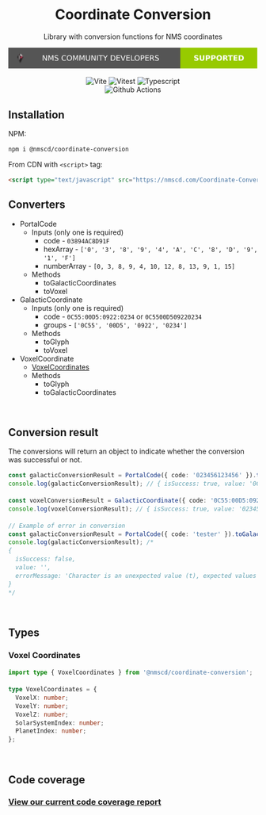 <div align="center">

# Coordinate Conversion

Library with conversion functions for NMS coordinates

[![Supported by the No Man's Sky Community Developers & Designers](https://raw.githubusercontent.com/NMSCD/About/master/badge/green-ftb.svg)][nmscd] <br />

![Vite](https://img.shields.io/badge/Vite-B73BFE?style=for-the-badge&logo=vite&logoColor=FFD62E)
![Vitest](https://img.shields.io/badge/Vitest-202127?style=for-the-badge&logo=vitest)
![Typescript](https://img.shields.io/badge/TypeScript-007ACC?style=for-the-badge&logo=typescript&logoColor=white)
<br/>![Github Actions](https://img.shields.io/badge/Github%20Actions-2088FF?style=for-the-badge&logo=github%20actions&logoColor=white)

</div>

## Installation

NPM:
```sh
npm i @nmscd/coordinate-conversion
```

From CDN with `<script>` tag:
```html
<script type="text/javascript" src="https://nmscd.com/Coordinate-Conversion/bundle.js"></script>
```

## Converters

- PortalCode
  - Inputs (only one is required)
    - code - `03894AC8D91F`
    - hexArray - `['0', '3', '8', '9', '4', 'A', 'C', '8', 'D', '9', '1', 'F']`
    - numberArray - `[0, 3, 8, 9, 4, 10, 12, 8, 13, 9, 1, 15]`
  - Methods
    - toGalacticCoordinates
    - toVoxel
- GalacticCoordinate
  - Inputs (only one is required)
    - code - `0C55:00D5:0922:0234` or `0C5500D509220234`
    - groups - `['0C55', '00D5', '0922', '0234']`
  - Methods
    - toGlyph
    - toVoxel
- VoxelCoordinate
  - [VoxelCoordinates](#voxel-coordinates)
  - Methods
    - toGlyph
    - toGalacticCoordinates

<br />

## Conversion result

The conversions will return an object to indicate whether the conversion was successful or not.

```ts
const galacticConversionResult = PortalCode({ code: '023456123456' }).toGalacticCoordinates();
console.log(galacticConversionResult); // { isSuccess: true, value: '0C55:00D5:0922:0234', errorMessage: ''

const voxelConversionResult = GalacticCoordinate({ code: '0C55:00D5:0922:0234' }).toGlyph();
console.log(voxelConversionResult); // { isSuccess: true, value: '023456123456', errorMessage: ''

// Example of error in conversion
const galacticConversionResult = PortalCode({ code: 'tester' }).toGalacticCoordinates();
console.log(galacticConversionResult); /*
{
  isSuccess: false,
  value: '',
  errorMessage: 'Character is an unexpected value (t), expected values 1, 2, 3, 4, 5, 6, 7, 8, 9, 0, a, b, c, d, e, f, A, B, C, D, E, F'
}
*/
```

<br />

## Types

### Voxel Coordinates

```ts
import type { VoxelCoordinates } from '@nmscd/coordinate-conversion';

type VoxelCoordinates = {
  VoxelX: number;
  VoxelY: number;
  VoxelZ: number;
  SolarSystemIndex: number;
  PlanetIndex: number;
};
```

<br />

## Code coverage

### [View our current code coverage report](https://nmscd.com/Coordinate-Conversion/coverage)

<br />
<br />

<!-- Links used in the page -->

[nmscd]: https://github.com/NMSCD?ref=nmscdCommunitySearch
